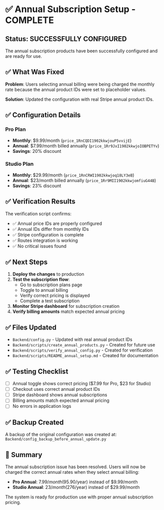 # ✅ Annual Subscription Setup - COMPLETE

## Status: SUCCESSFULLY CONFIGURED

The annual subscription products have been successfully configured and are ready for use.

## ✅ What Was Fixed

**Problem**: Users selecting annual billing were being charged the monthly rate because the annual product IDs were set to placeholder values.

**Solution**: Updated the configuration with real Stripe annual product IDs.

## ✅ Configuration Details

### Pro Plan
- **Monthly**: $9.99/month (`price_1RnCQDI1902kkwjouP5vvijE`)
- **Annual**: $7.99/month billed annually (`price_1Rr9JxI1902kkwjoIOBPETYv`)
- **Savings**: 20% discount

### Studio Plan
- **Monthly**: $29.99/month (`price_1RnCRWI1902kkwjoq18LY3eB`)
- **Annual**: $23/month billed annually (`price_1Rr9MII1902kkwjomfiuG44B`)
- **Savings**: 23% discount

## ✅ Verification Results

The verification script confirms:
- ✅ Annual price IDs are properly configured
- ✅ Annual IDs differ from monthly IDs
- ✅ Stripe configuration is complete
- ✅ Routes integration is working
- ✅ No critical issues found

## ✅ Next Steps

1. **Deploy the changes** to production
2. **Test the subscription flow**:
   - Go to subscription plans page
   - Toggle to annual billing
   - Verify correct pricing is displayed
   - Complete a test subscription
3. **Monitor Stripe dashboard** for subscription creation
4. **Verify billing amounts** match expected annual pricing

## ✅ Files Updated

- `Backend/config.py` - Updated with real annual product IDs
- `Backend/scripts/create_annual_products.py` - Created for future use
- `Backend/scripts/verify_annual_config.py` - Created for verification
- `Backend/scripts/README_annual_setup.md` - Created for documentation

## ✅ Testing Checklist

- [ ] Annual toggle shows correct pricing ($7.99 for Pro, $23 for Studio)
- [ ] Checkout uses correct annual product IDs
- [ ] Stripe dashboard shows annual subscriptions
- [ ] Billing amounts match expected annual pricing
- [ ] No errors in application logs

## ✅ Backup Created

A backup of the original configuration was created at:
`Backend/config_backup_before_annual_update.py`

## 🎉 Summary

The annual subscription issue has been resolved. Users will now be charged the correct annual rates when they select annual billing:

- **Pro Annual**: $7.99/month ($95.90/year) instead of $9.99/month
- **Studio Annual**: $23/month ($276/year) instead of $29.99/month

The system is ready for production use with proper annual subscription pricing. 